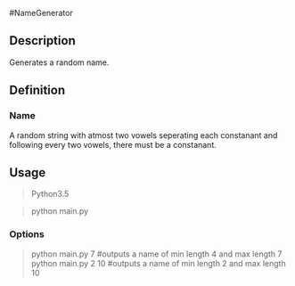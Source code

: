 #NameGenerator

## Description
Generates a random name.

## Definition

### Name
A random string with atmost two vowels seperating each constanant and following every two vowels, there must be a constanant.

## Usage

>Python3.5

>python main.py

### Options
>python main.py 7 #outputs a name of min length 4 and max length 7
>python main.py 2 10 #outputs a name of min length 2 and max length 10
